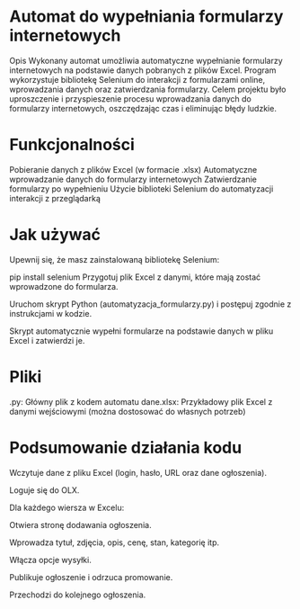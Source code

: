 # Automat do wypełniania formularzy internetowych
Opis
Wykonany automat umożliwia automatyczne wypełnianie formularzy internetowych na podstawie danych pobranych z plików Excel. Program wykorzystuje bibliotekę Selenium do interakcji z formularzami online, wprowadzania danych oraz zatwierdzania formularzy. Celem projektu było uproszczenie i przyspieszenie procesu wprowadzania danych do formularzy internetowych, oszczędzając czas i eliminując błędy ludzkie.

# Funkcjonalności
Pobieranie danych z plików Excel (w formacie .xlsx)
Automatyczne wprowadzanie danych do formularzy internetowych
Zatwierdzanie formularzy po wypełnieniu
Użycie biblioteki Selenium do automatyzacji interakcji z przeglądarką

# Jak używać
Upewnij się, że masz zainstalowaną bibliotekę Selenium:

pip install selenium
Przygotuj plik Excel z danymi, które mają zostać wprowadzone do formularza.

Uruchom skrypt Python (automatyzacja_formularzy.py) i postępuj zgodnie z instrukcjami w kodzie.

Skrypt automatycznie wypełni formularze na podstawie danych w pliku Excel i zatwierdzi je.

# Pliki
.py: Główny plik z kodem automatu
dane.xlsx: Przykładowy plik Excel z danymi wejściowymi (można dostosować do własnych potrzeb)

# Podsumowanie działania kodu
Wczytuje dane z pliku Excel (login, hasło, URL oraz dane ogłoszenia).

Loguje się do OLX.

Dla każdego wiersza w Excelu:

Otwiera stronę dodawania ogłoszenia.

Wprowadza tytuł, zdjęcia, opis, cenę, stan, kategorię itp.

Włącza opcje wysyłki.

Publikuje ogłoszenie i odrzuca promowanie.

Przechodzi do kolejnego ogłoszenia.
